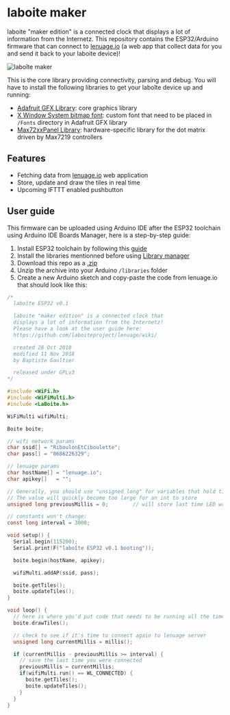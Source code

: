 # laboite maker
laboite "maker edition" is a connected clock that displays a lot of information from the Internetz. This repository contains the ESP32/Arduino firmware that can connect to [lenuage.io](https://lenuage.io/) (a web app that collect data for you and send it back to your laboite device)!

![laboîte maker](https://raw.githubusercontent.com/laboiteproject/laboite-maker/master/images/labo%C3%AEte_usb.png)

This is the core library providing connectivity, parsing and debug. You will have to install the following libraries to get your laboîte device up and running:
* [Adafruit GFX Library](https://github.com/adafruit/Adafruit-GFX-Library): core graphics library
* [X Window System bitmap font](https://github.com/adafruit/Adafruit-GFX-Library): custom font that need to be placed in `/Fonts` directory in Adafruit GFX library
* [Max72xxPanel Library](https://github.com/markruys/arduino-Max72xxPanel): hardware-specific library for the dot matrix driven by Max7219 controllers

## Features
* Fetching data from [lenuage.io](https://lenuage.io/) web application
* Store, update and draw the tiles in real time
* Upcoming IFTTT enabled pushbutton

## User guide
This firmware can be uploaded using Arduino IDE after the ESP32 toolchain using Arduino IDE Boards Manager, here is a step-by-step guide:
1. Install ESP32 toolchain by following this [guide](https://github.com/espressif/arduino-esp32/blob/master/docs/arduino-ide/boards_manager.md)
2. Install the libraries mentionned before using [Library manager](https://www.arduino.cc/en/Guide/Libraries#toc3)
3. Download this repo as a [.zip](https://github.com/laboiteproject/laboite-maker/archive/master.zip)
4. Unzip the archive into your Arduino `/libraries` folder
5. Create a new Arduino sketch and copy-paste the code from lenuage.io that should look like this:

```c
/*
  laboîte ESP32 v0.1

  laboite "maker edition" is a connected clock that
  displays a lot of information from the Internetz!
  Please have a look at the user guide here:
  https://github.com/laboiteproject/lenuage/wiki/

  created 28 Oct 2018
  modified 11 Nov 2018
  by Baptiste Gaultier

  released under GPLv3
*/

#include <WiFi.h>
#include <WiFiMulti.h>
#include <LaBoite.h>

WiFiMulti wifiMulti;

Boite boite;

// wifi network params
char ssid[] = "RiboulonEtCiboulette";
char pass[] = "0686226329";

// lenuage params
char hostName[] = "lenuage.io";
char apikey[]   = "";

// Generally, you should use "unsigned long" for variables that hold time
// The value will quickly become too large for an int to store
unsigned long previousMillis = 0;        // will store last time LED was updated

// constants won't change:
const long interval = 3000;  

void setup() {
  Serial.begin(115200);
  Serial.print(F("laboîte ESP32 v0.1 booting"));

  boite.begin(hostName, apikey);

  wifiMulti.addAP(ssid, pass);

  boite.getTiles();
  boite.updateTiles();
}

void loop() {
  // here is where you'd put code that needs to be running all the time.
  boite.drawTiles();

  // check to see if it's time to connect again to lenuage server
  unsigned long currentMillis = millis();

  if (currentMillis - previousMillis >= interval) {
    // save the last time you were connected
    previousMillis = currentMillis;
    if(wifiMulti.run() == WL_CONNECTED) {
      boite.getTiles();
      boite.updateTiles();
    }
  }
}

```

